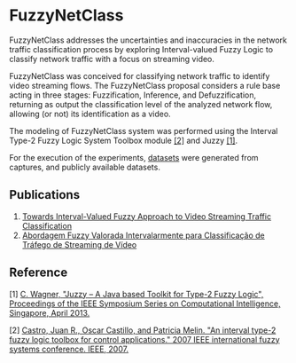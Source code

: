 # FuzzyNetClass

FuzzyNetClass addresses the uncertainties and inaccuracies in the network traffic classification process by exploring Interval-valued Fuzzy Logic to classify network traffic with a focus on streaming video.

FuzzyNetClass was conceived for classifying network traffic to identify video streaming flows. The FuzzyNetClass proposal considers a rule base acting in three stages: Fuzzification, Inference, and Defuzzification, returning as output the classification level of the analyzed network flow, allowing (or not) its identification as a video.
  
The modeling of FuzzyNetClass system was performed using the Interval Type-2 Fuzzy Logic System Toolbox module [[2]](https://ieeexplore.ieee.org/document/4295341) and Juzzy [[1]](http://juzzy.wagnerweb.net/). 

For the execution of the experiments, [datasets](https://github.com/emmonks/datasets) were generated from captures, and publicly available datasets.

## Publications

1. [Towards Interval-Valued Fuzzy Approach to Video Streaming Traffic Classification](https://ieeexplore.ieee.org/document/9882788/)
2. [Abordagem Fuzzy Valorada Intervalarmente para Classificação de Tráfego de Streaming de Vídeo](https://doi.org/10.5753/semish.2022.222827)

## Reference
[1] [C. Wagner, "Juzzy – A Java based Toolkit for Type-2 Fuzzy Logic", Proceedings of the IEEE Symposium Series on Computational Intelligence, Singapore, April 2013.](http://juzzy.wagnerweb.net/)

[2] [Castro, Juan R., Oscar Castillo, and Patricia Melin. "An interval type-2 fuzzy logic toolbox for control applications." 2007 IEEE international fuzzy systems conference. IEEE, 2007.](https://ieeexplore.ieee.org/document/4295341)
